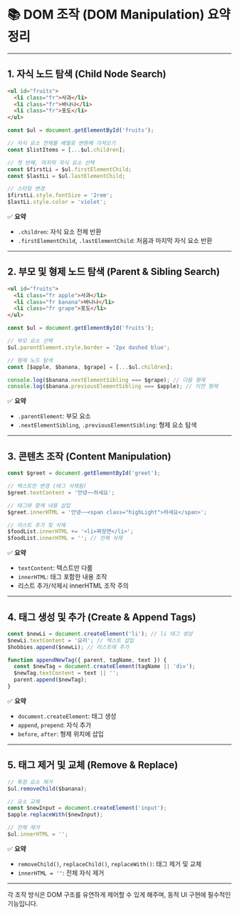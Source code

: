 
# 📚 DOM 조작 (DOM Manipulation) 요약 정리



---

## 1. 자식 노드 탐색 (Child Node Search)

```html
<ul id="fruits">
  <li class="fr">사과</li>
  <li class="fr">바나나</li>
  <li class="fr">포도</li>
</ul>
```

```js
const $ul = document.getElementById('fruits');

// 자식 요소 전체를 배열로 변환해 가져오기
const $listItems = [...$ul.children];

// 첫 번째, 마지막 자식 요소 선택
const $firstLi = $ul.firstElementChild;
const $lastLi = $ul.lastElementChild;

// 스타일 변경
$firstLi.style.fontSize = '2rem';
$lastLi.style.color = 'violet';
```

✅ **요약**  
- `.children`: 자식 요소 전체 반환  
- `.firstElementChild`, `.lastElementChild`: 처음과 마지막 자식 요소 반환

---

## 2. 부모 및 형제 노드 탐색 (Parent & Sibling Search)

```html
<ul id="fruits">
  <li class="fr apple">사과</li>
  <li class="fr banana">바나나</li>
  <li class="fr grape">포도</li>
</ul>
```

```js
const $ul = document.getElementById('fruits');

// 부모 요소 선택
$ul.parentElement.style.border = '2px dashed blue';

// 형제 노드 탐색
const [$apple, $banana, $grape] = [...$ul.children];

console.log($banana.nextElementSibling === $grape); // 다음 형제
console.log($banana.previousElementSibling === $apple); // 이전 형제
```

✅ **요약**  
- `.parentElement`: 부모 요소  
- `.nextElementSibling`, `.previousElementSibling`: 형제 요소 탐색

---

## 3. 콘텐츠 조작 (Content Manipulation)

```js
const $greet = document.getElementById('greet');

// 텍스트만 변경 (태그 삭제됨)
$greet.textContent = '안녕~~하세요';

// 태그와 함께 내용 삽입
$greet.innerHTML = '안녕~~<span class="highLight">하세요</span>';

// 리스트 추가 및 삭제
$foodList.innerHTML += '<li>짜장면</li>';
$foodList.innerHTML = ''; // 전체 삭제
```

✅ **요약**  
- `textContent`: 텍스트만 다룸  
- `innerHTML`: 태그 포함한 내용 조작  
- 리스트 추가/삭제시 innerHTML 조작 주의

---

## 4. 태그 생성 및 추가 (Create & Append Tags)

```js
const $newLi = document.createElement('li'); // li 태그 생성
$newLi.textContent = '요리'; // 텍스트 삽입
$hobbies.append($newLi); // 리스트에 추가
```

```js
function appendNewTag({ parent, tagName, text }) {
  const $newTag = document.createElement(tagName || 'div');
  $newTag.textContent = text || '';
  parent.append($newTag);
}
```

✅ **요약**  
- `document.createElement`: 태그 생성  
- `append`, `prepend`: 자식 추가  
- `before`, `after`: 형제 위치에 삽입

---

## 5. 태그 제거 및 교체 (Remove & Replace)

```js
// 특정 요소 제거
$ul.removeChild($banana);

// 요소 교체
const $newInput = document.createElement('input');
$apple.replaceWith($newInput);

// 전체 제거
$ul.innerHTML = '';
```

✅ **요약**  
- `removeChild()`, `replaceChild()`, `replaceWith()`: 태그 제거 및 교체  
- `innerHTML = ''`: 전체 자식 제거

---

각 조작 방식은 DOM 구조를 유연하게 제어할 수 있게 해주며, 동적 UI 구현에 필수적인 기능입니다.
